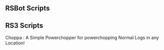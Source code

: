 RSBot Scripts
-------------


RS3 Scripts
-----------

Choppa : A Simple Powerchopper for powerchopping Normal Logs in any Location!

